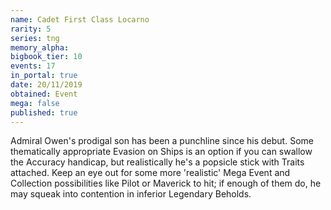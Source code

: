 ```yaml
---
name: Cadet First Class Locarno
rarity: 5
series: tng
memory_alpha:
bigbook_tier: 10
events: 17
in_portal: true
date: 20/11/2019
obtained: Event
mega: false
published: true
---
```


Admiral Owen's prodigal son has been a punchline since his debut. Some thematically appropriate Evasion on Ships is an option if you can swallow the Accuracy handicap, but realistically he's a popsicle stick with Traits attached. Keep an eye out for some more 'realistic' Mega Event and Collection possibilities like Pilot or Maverick to hit; if enough of them do, he may squeak into contention in inferior Legendary Beholds.
